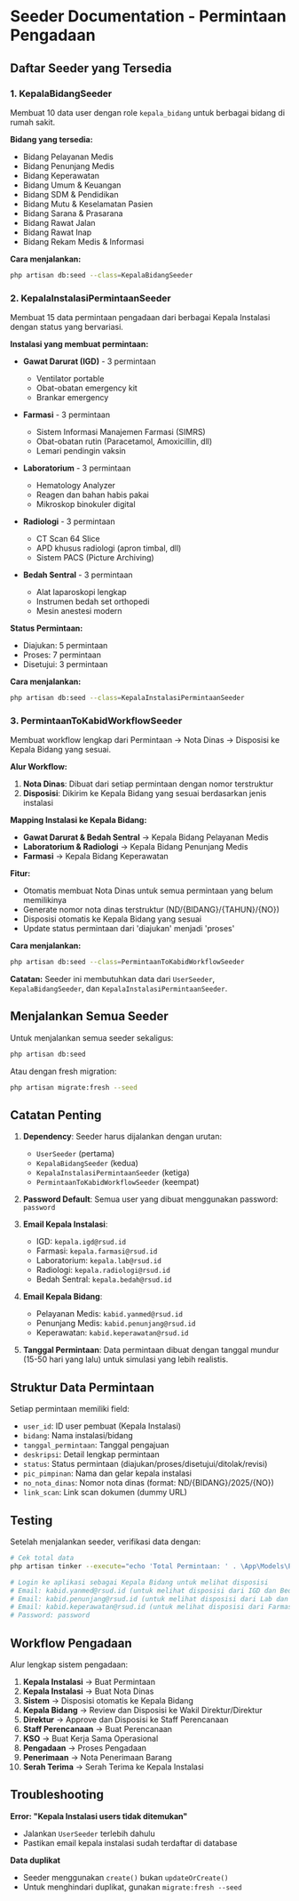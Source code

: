 # Seeder Documentation - Permintaan Pengadaan

## Daftar Seeder yang Tersedia

### 1. KepalaBidangSeeder
Membuat 10 data user dengan role `kepala_bidang` untuk berbagai bidang di rumah sakit.

**Bidang yang tersedia:**
- Bidang Pelayanan Medis
- Bidang Penunjang Medis
- Bidang Keperawatan
- Bidang Umum & Keuangan
- Bidang SDM & Pendidikan
- Bidang Mutu & Keselamatan Pasien
- Bidang Sarana & Prasarana
- Bidang Rawat Jalan
- Bidang Rawat Inap
- Bidang Rekam Medis & Informasi

**Cara menjalankan:**
```bash
php artisan db:seed --class=KepalaBidangSeeder
```

### 2. KepalaInstalasiPermintaanSeeder
Membuat 15 data permintaan pengadaan dari berbagai Kepala Instalasi dengan status yang bervariasi.

**Instalasi yang membuat permintaan:**
- **Gawat Darurat (IGD)** - 3 permintaan
  - Ventilator portable
  - Obat-obatan emergency kit
  - Brankar emergency

- **Farmasi** - 3 permintaan
  - Sistem Informasi Manajemen Farmasi (SIMRS)
  - Obat-obatan rutin (Paracetamol, Amoxicillin, dll)
  - Lemari pendingin vaksin

- **Laboratorium** - 3 permintaan
  - Hematology Analyzer
  - Reagen dan bahan habis pakai
  - Mikroskop binokuler digital

- **Radiologi** - 3 permintaan
  - CT Scan 64 Slice
  - APD khusus radiologi (apron timbal, dll)
  - Sistem PACS (Picture Archiving)

- **Bedah Sentral** - 3 permintaan
  - Alat laparoskopi lengkap
  - Instrumen bedah set orthopedi
  - Mesin anestesi modern

**Status Permintaan:**
- Diajukan: 5 permintaan
- Proses: 7 permintaan
- Disetujui: 3 permintaan

**Cara menjalankan:**
```bash
php artisan db:seed --class=KepalaInstalasiPermintaanSeeder
```

### 3. PermintaanToKabidWorkflowSeeder
Membuat workflow lengkap dari Permintaan → Nota Dinas → Disposisi ke Kepala Bidang yang sesuai.

**Alur Workflow:**
1. **Nota Dinas**: Dibuat dari setiap permintaan dengan nomor terstruktur
2. **Disposisi**: Dikirim ke Kepala Bidang yang sesuai berdasarkan jenis instalasi

**Mapping Instalasi ke Kepala Bidang:**
- **Gawat Darurat & Bedah Sentral** → Kepala Bidang Pelayanan Medis
- **Laboratorium & Radiologi** → Kepala Bidang Penunjang Medis
- **Farmasi** → Kepala Bidang Keperawatan

**Fitur:**
- Otomatis membuat Nota Dinas untuk semua permintaan yang belum memilikinya
- Generate nomor nota dinas terstruktur (ND/{BIDANG}/{TAHUN}/{NO})
- Disposisi otomatis ke Kepala Bidang yang sesuai
- Update status permintaan dari 'diajukan' menjadi 'proses'

**Cara menjalankan:**
```bash
php artisan db:seed --class=PermintaanToKabidWorkflowSeeder
```

**Catatan:** Seeder ini membutuhkan data dari `UserSeeder`, `KepalaBidangSeeder`, dan `KepalaInstalasiPermintaanSeeder`.

## Menjalankan Semua Seeder

Untuk menjalankan semua seeder sekaligus:
```bash
php artisan db:seed
```

Atau dengan fresh migration:
```bash
php artisan migrate:fresh --seed
```

## Catatan Penting

1. **Dependency**: Seeder harus dijalankan dengan urutan:
   - `UserSeeder` (pertama)
   - `KepalaBidangSeeder` (kedua)
   - `KepalaInstalasiPermintaanSeeder` (ketiga)
   - `PermintaanToKabidWorkflowSeeder` (keempat)

2. **Password Default**: Semua user yang dibuat menggunakan password: `password`

3. **Email Kepala Instalasi**:
   - IGD: `kepala.igd@rsud.id`
   - Farmasi: `kepala.farmasi@rsud.id`
   - Laboratorium: `kepala.lab@rsud.id`
   - Radiologi: `kepala.radiologi@rsud.id`
   - Bedah Sentral: `kepala.bedah@rsud.id`

4. **Email Kepala Bidang**:
   - Pelayanan Medis: `kabid.yanmed@rsud.id`
   - Penunjang Medis: `kabid.penunjang@rsud.id`
   - Keperawatan: `kabid.keperawatan@rsud.id`

5. **Tanggal Permintaan**: Data permintaan dibuat dengan tanggal mundur (15-50 hari yang lalu) untuk simulasi yang lebih realistis.

## Struktur Data Permintaan

Setiap permintaan memiliki field:
- `user_id`: ID user pembuat (Kepala Instalasi)
- `bidang`: Nama instalasi/bidang
- `tanggal_permintaan`: Tanggal pengajuan
- `deskripsi`: Detail lengkap permintaan
- `status`: Status permintaan (diajukan/proses/disetujui/ditolak/revisi)
- `pic_pimpinan`: Nama dan gelar kepala instalasi
- `no_nota_dinas`: Nomor nota dinas (format: ND/{BIDANG}/2025/{NO})
- `link_scan`: Link scan dokumen (dummy URL)

## Testing

Setelah menjalankan seeder, verifikasi data dengan:

```bash
# Cek total data
php artisan tinker --execute="echo 'Total Permintaan: ' . \App\Models\Permintaan::count() . PHP_EOL; echo 'Total Nota Dinas: ' . \App\Models\NotaDinas::count() . PHP_EOL; echo 'Total Disposisi: ' . \App\Models\Disposisi::count() . PHP_EOL;"

# Login ke aplikasi sebagai Kepala Bidang untuk melihat disposisi
# Email: kabid.yanmed@rsud.id (untuk melihat disposisi dari IGD dan Bedah Sentral)
# Email: kabid.penunjang@rsud.id (untuk melihat disposisi dari Lab dan Radiologi)
# Email: kabid.keperawatan@rsud.id (untuk melihat disposisi dari Farmasi)
# Password: password
```

## Workflow Pengadaan

Alur lengkap sistem pengadaan:

1. **Kepala Instalasi** → Buat Permintaan
2. **Kepala Instalasi** → Buat Nota Dinas
3. **Sistem** → Disposisi otomatis ke Kepala Bidang
4. **Kepala Bidang** → Review dan Disposisi ke Wakil Direktur/Direktur
5. **Direktur** → Approve dan Disposisi ke Staff Perencanaan
6. **Staff Perencanaan** → Buat Perencanaan
7. **KSO** → Buat Kerja Sama Operasional
8. **Pengadaan** → Proses Pengadaan
9. **Penerimaan** → Nota Penerimaan Barang
10. **Serah Terima** → Serah Terima ke Kepala Instalasi

## Troubleshooting

**Error: "Kepala Instalasi users tidak ditemukan"**
- Jalankan `UserSeeder` terlebih dahulu
- Pastikan email kepala instalasi sudah terdaftar di database

**Data duplikat**
- Seeder menggunakan `create()` bukan `updateOrCreate()`
- Untuk menghindari duplikat, gunakan `migrate:fresh --seed`
